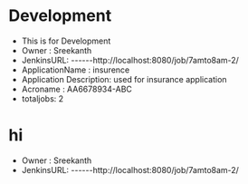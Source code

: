# Development

  - This is for Development
  - Owner : Sreekanth
  - JenkinsURL: ------http://localhost:8080/job/7amto8am-2/
  - ApplicationName : insurence
  - Application Description: used for insurance application
  - Acroname :  AA6678934-ABC
  - totaljobs: 2


# hi  

  - Owner : Sreekanth
  - JenkinsURL: ------http://localhost:8080/job/7amto8am-2/
